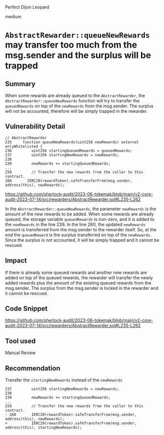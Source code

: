 Perfect Dijon Leopard

medium

# `AbstractRewarder::queueNewRewards` may transfer too much from the msg.sender and the surplus will be trapped
## Summary


When some rewards are already queued to the `AbstractRewarder`, the `AbstractRewarder::queueNewRewards` function will try to transfer the `queuedRewards` on top of the `newRewards` from the msg.sender. The surplus will not be accounted, therefore will be simply trapped in the rewarder.

## Vulnerability Detail


```solidity
// AbstractRewarder
235     function queueNewRewards(uint256 newRewards) external onlyWhitelisted {
236         uint256 startingQueuedRewards = queuedRewards;
237         uint256 startingNewRewards = newRewards;
238
239         newRewards += startingQueuedRewards;
...
259         // Transfer the new rewards from the caller to this contract.
260       IERC20(rewardToken).safeTransferFrom(msg.sender, address(this), newRewards);   
```

https://github.com/sherlock-audit/2023-06-tokemak/blob/main/v2-core-audit-2023-07-14/src/rewarders/AbstractRewarder.sol#L235-L262

In the `AbstractRewarder::queueNewRewards`, the parameter `newRewards` is the amount of the new rewards to be added.
When some rewards are already queued, the storage variable `queuedRewards` is non-zero, and it is added to the `newRewards` in the line 239.
In the line 260, the updated `newRewards` amount is transferred from the msg.sender to the rewarder itself.
So, at the end the `queuedReward` is the surplus transferred on top of the `newRewards`.
Since the surplus is not accounted, it will be simply trapped and it cannot be rescued.

## Impact

If there is already some queued rewards and another new rewards are added on top of the queued rewards,
the rewarder will transfer the newly added rewards plus the amount of the existing queued rewards from the msg.sender.
The surplus from the msg.sender is locked in the rewarder and it cannot be rescued.

## Code Snippet

https://github.com/sherlock-audit/2023-06-tokemak/blob/main/v2-core-audit-2023-07-14/src/rewarders/AbstractRewarder.sol#L235-L262

## Tool used

Manual Review

## Recommendation

Transfer the `startingNewRewards` instead of the `newRewards`

```solidity
237         uint256 startingNewRewards = newRewards;
238
239         newRewards += startingQueuedRewards;
...
259         // Transfer the new rewards from the caller to this contract.
- 260       IERC20(rewardToken).safeTransferFrom(msg.sender, address(this), newRewards);   
+           IERC20(rewardToken).safeTransferFrom(msg.sender, address(this), startingNewRewards);   
```
